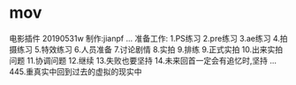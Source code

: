 # mov
电影插件
20190531w
制作:jianpf
...
准备工作:
1.PS练习
2.pre练习
3.ae练习
4.拍摄练习
5.特效练习
6.人员准备
7.讨论剧情
8.实拍
9.排练
9.正式实拍
10.出来实拍问题
11.协调问题
12.继续
13.失败也要坚持
14.未来回首一定会有追忆时,坚持
...
445.重真实中回到过去的虚拟的现实中


